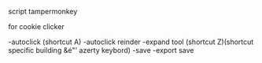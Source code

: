 script tampermonkey

for cookie clicker


-autoclick (shortcut A)
-autoclick reinder
-expand tool (shortcut Z)(shortcut specific building &é"' azerty keybord)
-save
-export save

